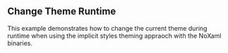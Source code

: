 ﻿## Change Theme Runtime
This example demonstrates how to change the current theme during runtime when using the implicit styles theming appraoch with the NoXaml binaries.

[//]: <keywords:change, theme, runtime, implicit, style, noxaml>